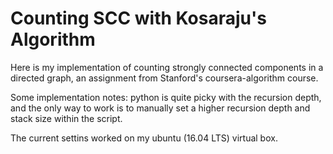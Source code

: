 # Counting SCC with Kosaraju's Algorithm

Here is my implementation of counting strongly connected components in a directed graph, an assignment from Stanford's coursera-algorithm course. 

Some implementation notes: python is quite picky with the recursion depth, and the only way to work is to manually set a higher recursion depth and stack size within the script.

The current settins worked on my ubuntu (16.04 LTS) virtual box.  
